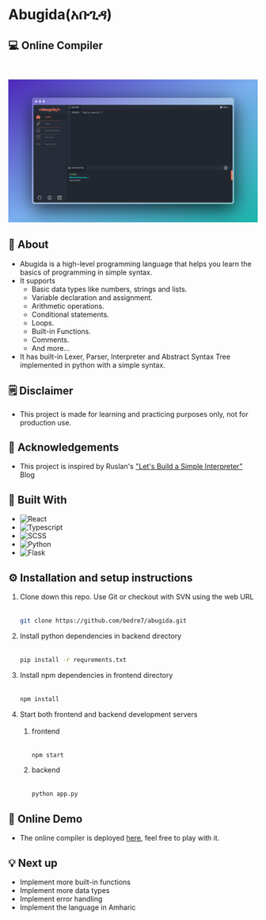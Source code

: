 ﻿# Abugida(አቡጊዳ)

## 💻 Online Compiler

<br>

![App Demo Screenshot](./frontend/src/assets/AppScreenshot.png)

## 📝 About

- Abugida is a high-level programming language that helps you learn the basics of programming in simple syntax.
- It supports
  - Basic data types like numbers, strings and lists.
  - Variable declaration and assignment.
  - Arithmetic operations.
  - Conditional statements.
  - Loops.
  - Built-in Functions.
  - Comments.
  - And more...
- It has built-in Lexer, Parser, Interpreter and Abstract Syntax Tree implemented in python with a simple syntax.

## 🗒️ Disclaimer

- This project is made for learning and practicing purposes only, not for production use.

## 👏 Acknowledgements

- This project is inspired by Ruslan's ["Let's Build a Simple Interpreter"](https://ruslanspivak.com/lsbasi-part1/) Blog
  
## 🧱 Built With

- ![React](https://img.shields.io/badge/React-20232A?style=for-the-badge&logo=react&logoColor=61DAFB)
- ![Typescript](https://img.shields.io/badge/TypeScript-007ACC?style=for-the-badge&logo=typescript&logoColor=white)
- ![SCSS](https://img.shields.io/badge/Sass-CC6699?style=for-the-badge&logo=sass&logoColor=white)
- ![Python](https://img.shields.io/badge/Python-FFD43B?style=for-the-badge&logo=python&logoColor=blue)
- ![Flask](https://img.shields.io/badge/Flask-000000?style=for-the-badge&logo=flask&logoColor=white)

  
## ⚙️ Installation and setup instructions

1. Clone down this repo. Use Git or checkout with SVN using the web URL <br><br>
   ```sh
   git clone https://github.com/bedre7/abugida.git
   ```
2. Install python dependencies in backend directory<br><br>
   ```sh
   pip install -r requrements.txt
   ```
3. Install npm dependencies in frontend directory<br><br>
   ```sh
   npm install
   ```
4. Start both frontend and backend development servers <br><br>
   1. frontend<br><br>
      ```sh
      npm start
      ```
   2. backend<br><br>
      ```sh
      python app.py
      ```

## 🚀 Online Demo

- The online compiler is deployed [here](https://abugida-demo.netlify.app/), feel free to play with it.

## 💡 Next up

- Implement more built-in functions
- Implement more data types
- Implement error handling
- Implement the language in Amharic
